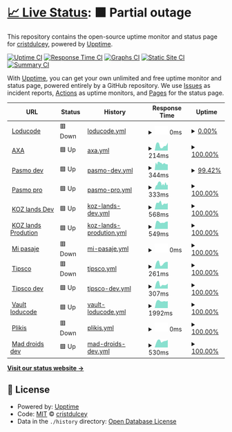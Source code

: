 # [📈 Live Status](https://cristdulcey.github.io/upptime-loducode): <!--live status--> **🟧 Partial outage**

This repository contains the open-source uptime monitor and status page for [cristdulcey](https://cristdulcey.github.io/upptime-loducode), powered by [Upptime](https://github.com/upptime/upptime).

[![Uptime CI](https://github.com/cristdulcey/upptime-loducode/workflows/Uptime%20CI/badge.svg)](https://github.com/cristdulcey/upptime-loducode/actions?query=workflow%3A%22Uptime+CI%22)
[![Response Time CI](https://github.com/cristdulcey/upptime-loducode/workflows/Response%20Time%20CI/badge.svg)](https://github.com/cristdulcey/upptime-loducode/actions?query=workflow%3A%22Response+Time+CI%22)
[![Graphs CI](https://github.com/cristdulcey/upptime-loducode/workflows/Graphs%20CI/badge.svg)](https://github.com/cristdulcey/upptime-loducode/actions?query=workflow%3A%22Graphs+CI%22)
[![Static Site CI](https://github.com/cristdulcey/upptime-loducode/workflows/Static%20Site%20CI/badge.svg)](https://github.com/cristdulcey/upptime-loducode/actions?query=workflow%3A%22Static+Site+CI%22)
[![Summary CI](https://github.com/cristdulcey/upptime-loducode/workflows/Summary%20CI/badge.svg)](https://github.com/cristdulcey/upptime-loducode/actions?query=workflow%3A%22Summary+CI%22)

With [Upptime](https://upptime.js.org), you can get your own unlimited and free uptime monitor and status page, powered entirely by a GitHub repository. We use [Issues](https://github.com/cristdulcey/upptime-loducode/issues) as incident reports, [Actions](https://github.com/cristdulcey/upptime-loducode/actions) as uptime monitors, and [Pages](https://cristdulcey.github.io/upptime-loducode) for the status page.

<!--start: status pages-->
<!-- This summary is generated by Upptime (https://github.com/upptime/upptime) -->
<!-- Do not edit this manually, your changes will be overwritten -->
<!-- prettier-ignore -->
| URL | Status | History | Response Time | Uptime |
| --- | ------ | ------- | ------------- | ------ |
| <img alt="" src="https://favicons.githubusercontent.com/loducode.com" height="13"> [Loducode](https://loducode.com/) | 🟥 Down | [loducode.yml](https://github.com/Loducode/upptime-loducode/commits/HEAD/history/loducode.yml) | <details><summary><img alt="Response time graph" src="./graphs/loducode/response-time-week.png" height="20"> 0ms</summary><br><a href="https://cristdulcey.github.io/upptime-loducode/history/loducode"><img alt="Response time 1282" src="https://img.shields.io/endpoint?url=https%3A%2F%2Fraw.githubusercontent.com%2FLoducode%2Fupptime-loducode%2FHEAD%2Fapi%2Floducode%2Fresponse-time.json"></a><br><a href="https://cristdulcey.github.io/upptime-loducode/history/loducode"><img alt="24-hour response time 0" src="https://img.shields.io/endpoint?url=https%3A%2F%2Fraw.githubusercontent.com%2FLoducode%2Fupptime-loducode%2FHEAD%2Fapi%2Floducode%2Fresponse-time-day.json"></a><br><a href="https://cristdulcey.github.io/upptime-loducode/history/loducode"><img alt="7-day response time 0" src="https://img.shields.io/endpoint?url=https%3A%2F%2Fraw.githubusercontent.com%2FLoducode%2Fupptime-loducode%2FHEAD%2Fapi%2Floducode%2Fresponse-time-week.json"></a><br><a href="https://cristdulcey.github.io/upptime-loducode/history/loducode"><img alt="30-day response time 13199" src="https://img.shields.io/endpoint?url=https%3A%2F%2Fraw.githubusercontent.com%2FLoducode%2Fupptime-loducode%2FHEAD%2Fapi%2Floducode%2Fresponse-time-month.json"></a><br><a href="https://cristdulcey.github.io/upptime-loducode/history/loducode"><img alt="1-year response time 1282" src="https://img.shields.io/endpoint?url=https%3A%2F%2Fraw.githubusercontent.com%2FLoducode%2Fupptime-loducode%2FHEAD%2Fapi%2Floducode%2Fresponse-time-year.json"></a></details> | <details><summary><a href="https://cristdulcey.github.io/upptime-loducode/history/loducode">0.00%</a></summary><a href="https://cristdulcey.github.io/upptime-loducode/history/loducode"><img alt="All-time uptime 64.00%" src="https://img.shields.io/endpoint?url=https%3A%2F%2Fraw.githubusercontent.com%2FLoducode%2Fupptime-loducode%2FHEAD%2Fapi%2Floducode%2Fuptime.json"></a><br><a href="https://cristdulcey.github.io/upptime-loducode/history/loducode"><img alt="24-hour uptime 0.00%" src="https://img.shields.io/endpoint?url=https%3A%2F%2Fraw.githubusercontent.com%2FLoducode%2Fupptime-loducode%2FHEAD%2Fapi%2Floducode%2Fuptime-day.json"></a><br><a href="https://cristdulcey.github.io/upptime-loducode/history/loducode"><img alt="7-day uptime 0.00%" src="https://img.shields.io/endpoint?url=https%3A%2F%2Fraw.githubusercontent.com%2FLoducode%2Fupptime-loducode%2FHEAD%2Fapi%2Floducode%2Fuptime-week.json"></a><br><a href="https://cristdulcey.github.io/upptime-loducode/history/loducode"><img alt="30-day uptime 1.38%" src="https://img.shields.io/endpoint?url=https%3A%2F%2Fraw.githubusercontent.com%2FLoducode%2Fupptime-loducode%2FHEAD%2Fapi%2Floducode%2Fuptime-month.json"></a><br><a href="https://cristdulcey.github.io/upptime-loducode/history/loducode"><img alt="1-year uptime 64.00%" src="https://img.shields.io/endpoint?url=https%3A%2F%2Fraw.githubusercontent.com%2FLoducode%2Fupptime-loducode%2FHEAD%2Fapi%2Floducode%2Fuptime-year.json"></a></details>
| <img alt="" src="https://favicons.githubusercontent.com/axacolpatriabot.com" height="13"> [AXA](https://axacolpatriabot.com/69b16986-ff63-11ea-adc1-0242ac120002/) | 🟩 Up | [axa.yml](https://github.com/Loducode/upptime-loducode/commits/HEAD/history/axa.yml) | <details><summary><img alt="Response time graph" src="./graphs/axa/response-time-week.png" height="20"> 214ms</summary><br><a href="https://cristdulcey.github.io/upptime-loducode/history/axa"><img alt="Response time 191" src="https://img.shields.io/endpoint?url=https%3A%2F%2Fraw.githubusercontent.com%2FLoducode%2Fupptime-loducode%2FHEAD%2Fapi%2Faxa%2Fresponse-time.json"></a><br><a href="https://cristdulcey.github.io/upptime-loducode/history/axa"><img alt="24-hour response time 313" src="https://img.shields.io/endpoint?url=https%3A%2F%2Fraw.githubusercontent.com%2FLoducode%2Fupptime-loducode%2FHEAD%2Fapi%2Faxa%2Fresponse-time-day.json"></a><br><a href="https://cristdulcey.github.io/upptime-loducode/history/axa"><img alt="7-day response time 214" src="https://img.shields.io/endpoint?url=https%3A%2F%2Fraw.githubusercontent.com%2FLoducode%2Fupptime-loducode%2FHEAD%2Fapi%2Faxa%2Fresponse-time-week.json"></a><br><a href="https://cristdulcey.github.io/upptime-loducode/history/axa"><img alt="30-day response time 174" src="https://img.shields.io/endpoint?url=https%3A%2F%2Fraw.githubusercontent.com%2FLoducode%2Fupptime-loducode%2FHEAD%2Fapi%2Faxa%2Fresponse-time-month.json"></a><br><a href="https://cristdulcey.github.io/upptime-loducode/history/axa"><img alt="1-year response time 191" src="https://img.shields.io/endpoint?url=https%3A%2F%2Fraw.githubusercontent.com%2FLoducode%2Fupptime-loducode%2FHEAD%2Fapi%2Faxa%2Fresponse-time-year.json"></a></details> | <details><summary><a href="https://cristdulcey.github.io/upptime-loducode/history/axa">100.00%</a></summary><a href="https://cristdulcey.github.io/upptime-loducode/history/axa"><img alt="All-time uptime 92.65%" src="https://img.shields.io/endpoint?url=https%3A%2F%2Fraw.githubusercontent.com%2FLoducode%2Fupptime-loducode%2FHEAD%2Fapi%2Faxa%2Fuptime.json"></a><br><a href="https://cristdulcey.github.io/upptime-loducode/history/axa"><img alt="24-hour uptime 100.00%" src="https://img.shields.io/endpoint?url=https%3A%2F%2Fraw.githubusercontent.com%2FLoducode%2Fupptime-loducode%2FHEAD%2Fapi%2Faxa%2Fuptime-day.json"></a><br><a href="https://cristdulcey.github.io/upptime-loducode/history/axa"><img alt="7-day uptime 100.00%" src="https://img.shields.io/endpoint?url=https%3A%2F%2Fraw.githubusercontent.com%2FLoducode%2Fupptime-loducode%2FHEAD%2Fapi%2Faxa%2Fuptime-week.json"></a><br><a href="https://cristdulcey.github.io/upptime-loducode/history/axa"><img alt="30-day uptime 70.88%" src="https://img.shields.io/endpoint?url=https%3A%2F%2Fraw.githubusercontent.com%2FLoducode%2Fupptime-loducode%2FHEAD%2Fapi%2Faxa%2Fuptime-month.json"></a><br><a href="https://cristdulcey.github.io/upptime-loducode/history/axa"><img alt="1-year uptime 92.65%" src="https://img.shields.io/endpoint?url=https%3A%2F%2Fraw.githubusercontent.com%2FLoducode%2Fupptime-loducode%2FHEAD%2Fapi%2Faxa%2Fuptime-year.json"></a></details>
| <img alt="" src="https://favicons.githubusercontent.com/app.holaubi.org" height="13"> [Pasmo dev](https://app.holaubi.org/) | 🟩 Up | [pasmo-dev.yml](https://github.com/Loducode/upptime-loducode/commits/HEAD/history/pasmo-dev.yml) | <details><summary><img alt="Response time graph" src="./graphs/pasmo-dev/response-time-week.png" height="20"> 344ms</summary><br><a href="https://cristdulcey.github.io/upptime-loducode/history/pasmo-dev"><img alt="Response time 421" src="https://img.shields.io/endpoint?url=https%3A%2F%2Fraw.githubusercontent.com%2FLoducode%2Fupptime-loducode%2FHEAD%2Fapi%2Fpasmo-dev%2Fresponse-time.json"></a><br><a href="https://cristdulcey.github.io/upptime-loducode/history/pasmo-dev"><img alt="24-hour response time 323" src="https://img.shields.io/endpoint?url=https%3A%2F%2Fraw.githubusercontent.com%2FLoducode%2Fupptime-loducode%2FHEAD%2Fapi%2Fpasmo-dev%2Fresponse-time-day.json"></a><br><a href="https://cristdulcey.github.io/upptime-loducode/history/pasmo-dev"><img alt="7-day response time 344" src="https://img.shields.io/endpoint?url=https%3A%2F%2Fraw.githubusercontent.com%2FLoducode%2Fupptime-loducode%2FHEAD%2Fapi%2Fpasmo-dev%2Fresponse-time-week.json"></a><br><a href="https://cristdulcey.github.io/upptime-loducode/history/pasmo-dev"><img alt="30-day response time 341" src="https://img.shields.io/endpoint?url=https%3A%2F%2Fraw.githubusercontent.com%2FLoducode%2Fupptime-loducode%2FHEAD%2Fapi%2Fpasmo-dev%2Fresponse-time-month.json"></a><br><a href="https://cristdulcey.github.io/upptime-loducode/history/pasmo-dev"><img alt="1-year response time 421" src="https://img.shields.io/endpoint?url=https%3A%2F%2Fraw.githubusercontent.com%2FLoducode%2Fupptime-loducode%2FHEAD%2Fapi%2Fpasmo-dev%2Fresponse-time-year.json"></a></details> | <details><summary><a href="https://cristdulcey.github.io/upptime-loducode/history/pasmo-dev">99.42%</a></summary><a href="https://cristdulcey.github.io/upptime-loducode/history/pasmo-dev"><img alt="All-time uptime 94.31%" src="https://img.shields.io/endpoint?url=https%3A%2F%2Fraw.githubusercontent.com%2FLoducode%2Fupptime-loducode%2FHEAD%2Fapi%2Fpasmo-dev%2Fuptime.json"></a><br><a href="https://cristdulcey.github.io/upptime-loducode/history/pasmo-dev"><img alt="24-hour uptime 99.50%" src="https://img.shields.io/endpoint?url=https%3A%2F%2Fraw.githubusercontent.com%2FLoducode%2Fupptime-loducode%2FHEAD%2Fapi%2Fpasmo-dev%2Fuptime-day.json"></a><br><a href="https://cristdulcey.github.io/upptime-loducode/history/pasmo-dev"><img alt="7-day uptime 99.42%" src="https://img.shields.io/endpoint?url=https%3A%2F%2Fraw.githubusercontent.com%2FLoducode%2Fupptime-loducode%2FHEAD%2Fapi%2Fpasmo-dev%2Fuptime-week.json"></a><br><a href="https://cristdulcey.github.io/upptime-loducode/history/pasmo-dev"><img alt="30-day uptime 83.67%" src="https://img.shields.io/endpoint?url=https%3A%2F%2Fraw.githubusercontent.com%2FLoducode%2Fupptime-loducode%2FHEAD%2Fapi%2Fpasmo-dev%2Fuptime-month.json"></a><br><a href="https://cristdulcey.github.io/upptime-loducode/history/pasmo-dev"><img alt="1-year uptime 94.31%" src="https://img.shields.io/endpoint?url=https%3A%2F%2Fraw.githubusercontent.com%2FLoducode%2Fupptime-loducode%2FHEAD%2Fapi%2Fpasmo-dev%2Fuptime-year.json"></a></details>
| <img alt="" src="https://favicons.githubusercontent.com/chatbot.holaubi.org" height="13"> [Pasmo pro](https://chatbot.holaubi.org/) | 🟩 Up | [pasmo-pro.yml](https://github.com/Loducode/upptime-loducode/commits/HEAD/history/pasmo-pro.yml) | <details><summary><img alt="Response time graph" src="./graphs/pasmo-pro/response-time-week.png" height="20"> 333ms</summary><br><a href="https://cristdulcey.github.io/upptime-loducode/history/pasmo-pro"><img alt="Response time 518" src="https://img.shields.io/endpoint?url=https%3A%2F%2Fraw.githubusercontent.com%2FLoducode%2Fupptime-loducode%2FHEAD%2Fapi%2Fpasmo-pro%2Fresponse-time.json"></a><br><a href="https://cristdulcey.github.io/upptime-loducode/history/pasmo-pro"><img alt="24-hour response time 281" src="https://img.shields.io/endpoint?url=https%3A%2F%2Fraw.githubusercontent.com%2FLoducode%2Fupptime-loducode%2FHEAD%2Fapi%2Fpasmo-pro%2Fresponse-time-day.json"></a><br><a href="https://cristdulcey.github.io/upptime-loducode/history/pasmo-pro"><img alt="7-day response time 333" src="https://img.shields.io/endpoint?url=https%3A%2F%2Fraw.githubusercontent.com%2FLoducode%2Fupptime-loducode%2FHEAD%2Fapi%2Fpasmo-pro%2Fresponse-time-week.json"></a><br><a href="https://cristdulcey.github.io/upptime-loducode/history/pasmo-pro"><img alt="30-day response time 293" src="https://img.shields.io/endpoint?url=https%3A%2F%2Fraw.githubusercontent.com%2FLoducode%2Fupptime-loducode%2FHEAD%2Fapi%2Fpasmo-pro%2Fresponse-time-month.json"></a><br><a href="https://cristdulcey.github.io/upptime-loducode/history/pasmo-pro"><img alt="1-year response time 518" src="https://img.shields.io/endpoint?url=https%3A%2F%2Fraw.githubusercontent.com%2FLoducode%2Fupptime-loducode%2FHEAD%2Fapi%2Fpasmo-pro%2Fresponse-time-year.json"></a></details> | <details><summary><a href="https://cristdulcey.github.io/upptime-loducode/history/pasmo-pro">100.00%</a></summary><a href="https://cristdulcey.github.io/upptime-loducode/history/pasmo-pro"><img alt="All-time uptime 95.20%" src="https://img.shields.io/endpoint?url=https%3A%2F%2Fraw.githubusercontent.com%2FLoducode%2Fupptime-loducode%2FHEAD%2Fapi%2Fpasmo-pro%2Fuptime.json"></a><br><a href="https://cristdulcey.github.io/upptime-loducode/history/pasmo-pro"><img alt="24-hour uptime 100.00%" src="https://img.shields.io/endpoint?url=https%3A%2F%2Fraw.githubusercontent.com%2FLoducode%2Fupptime-loducode%2FHEAD%2Fapi%2Fpasmo-pro%2Fuptime-day.json"></a><br><a href="https://cristdulcey.github.io/upptime-loducode/history/pasmo-pro"><img alt="7-day uptime 100.00%" src="https://img.shields.io/endpoint?url=https%3A%2F%2Fraw.githubusercontent.com%2FLoducode%2Fupptime-loducode%2FHEAD%2Fapi%2Fpasmo-pro%2Fuptime-week.json"></a><br><a href="https://cristdulcey.github.io/upptime-loducode/history/pasmo-pro"><img alt="30-day uptime 99.52%" src="https://img.shields.io/endpoint?url=https%3A%2F%2Fraw.githubusercontent.com%2FLoducode%2Fupptime-loducode%2FHEAD%2Fapi%2Fpasmo-pro%2Fuptime-month.json"></a><br><a href="https://cristdulcey.github.io/upptime-loducode/history/pasmo-pro"><img alt="1-year uptime 95.20%" src="https://img.shields.io/endpoint?url=https%3A%2F%2Fraw.githubusercontent.com%2FLoducode%2Fupptime-loducode%2FHEAD%2Fapi%2Fpasmo-pro%2Fuptime-year.json"></a></details>
| <img alt="" src="https://favicons.githubusercontent.com/kingdom-of-zoe.loducode.com" height="13"> [KOZ lands Dev](https://kingdom-of-zoe.loducode.com/es/lands/) | 🟩 Up | [koz-lands-dev.yml](https://github.com/Loducode/upptime-loducode/commits/HEAD/history/koz-lands-dev.yml) | <details><summary><img alt="Response time graph" src="./graphs/koz-lands-dev/response-time-week.png" height="20"> 568ms</summary><br><a href="https://cristdulcey.github.io/upptime-loducode/history/koz-lands-dev"><img alt="Response time 698" src="https://img.shields.io/endpoint?url=https%3A%2F%2Fraw.githubusercontent.com%2FLoducode%2Fupptime-loducode%2FHEAD%2Fapi%2Fkoz-lands-dev%2Fresponse-time.json"></a><br><a href="https://cristdulcey.github.io/upptime-loducode/history/koz-lands-dev"><img alt="24-hour response time 568" src="https://img.shields.io/endpoint?url=https%3A%2F%2Fraw.githubusercontent.com%2FLoducode%2Fupptime-loducode%2FHEAD%2Fapi%2Fkoz-lands-dev%2Fresponse-time-day.json"></a><br><a href="https://cristdulcey.github.io/upptime-loducode/history/koz-lands-dev"><img alt="7-day response time 568" src="https://img.shields.io/endpoint?url=https%3A%2F%2Fraw.githubusercontent.com%2FLoducode%2Fupptime-loducode%2FHEAD%2Fapi%2Fkoz-lands-dev%2Fresponse-time-week.json"></a><br><a href="https://cristdulcey.github.io/upptime-loducode/history/koz-lands-dev"><img alt="30-day response time 638" src="https://img.shields.io/endpoint?url=https%3A%2F%2Fraw.githubusercontent.com%2FLoducode%2Fupptime-loducode%2FHEAD%2Fapi%2Fkoz-lands-dev%2Fresponse-time-month.json"></a><br><a href="https://cristdulcey.github.io/upptime-loducode/history/koz-lands-dev"><img alt="1-year response time 698" src="https://img.shields.io/endpoint?url=https%3A%2F%2Fraw.githubusercontent.com%2FLoducode%2Fupptime-loducode%2FHEAD%2Fapi%2Fkoz-lands-dev%2Fresponse-time-year.json"></a></details> | <details><summary><a href="https://cristdulcey.github.io/upptime-loducode/history/koz-lands-dev">100.00%</a></summary><a href="https://cristdulcey.github.io/upptime-loducode/history/koz-lands-dev"><img alt="All-time uptime 98.67%" src="https://img.shields.io/endpoint?url=https%3A%2F%2Fraw.githubusercontent.com%2FLoducode%2Fupptime-loducode%2FHEAD%2Fapi%2Fkoz-lands-dev%2Fuptime.json"></a><br><a href="https://cristdulcey.github.io/upptime-loducode/history/koz-lands-dev"><img alt="24-hour uptime 100.00%" src="https://img.shields.io/endpoint?url=https%3A%2F%2Fraw.githubusercontent.com%2FLoducode%2Fupptime-loducode%2FHEAD%2Fapi%2Fkoz-lands-dev%2Fuptime-day.json"></a><br><a href="https://cristdulcey.github.io/upptime-loducode/history/koz-lands-dev"><img alt="7-day uptime 100.00%" src="https://img.shields.io/endpoint?url=https%3A%2F%2Fraw.githubusercontent.com%2FLoducode%2Fupptime-loducode%2FHEAD%2Fapi%2Fkoz-lands-dev%2Fuptime-week.json"></a><br><a href="https://cristdulcey.github.io/upptime-loducode/history/koz-lands-dev"><img alt="30-day uptime 99.60%" src="https://img.shields.io/endpoint?url=https%3A%2F%2Fraw.githubusercontent.com%2FLoducode%2Fupptime-loducode%2FHEAD%2Fapi%2Fkoz-lands-dev%2Fuptime-month.json"></a><br><a href="https://cristdulcey.github.io/upptime-loducode/history/koz-lands-dev"><img alt="1-year uptime 98.67%" src="https://img.shields.io/endpoint?url=https%3A%2F%2Fraw.githubusercontent.com%2FLoducode%2Fupptime-loducode%2FHEAD%2Fapi%2Fkoz-lands-dev%2Fuptime-year.json"></a></details>
| <img alt="" src="https://favicons.githubusercontent.com/sale.kingdomofzoe.app" height="13"> [KOZ lands Prodution](https://sale.kingdomofzoe.app/es/lands/) | 🟩 Up | [koz-lands-prodution.yml](https://github.com/Loducode/upptime-loducode/commits/HEAD/history/koz-lands-prodution.yml) | <details><summary><img alt="Response time graph" src="./graphs/koz-lands-prodution/response-time-week.png" height="20"> 549ms</summary><br><a href="https://cristdulcey.github.io/upptime-loducode/history/koz-lands-prodution"><img alt="Response time 580" src="https://img.shields.io/endpoint?url=https%3A%2F%2Fraw.githubusercontent.com%2FLoducode%2Fupptime-loducode%2FHEAD%2Fapi%2Fkoz-lands-prodution%2Fresponse-time.json"></a><br><a href="https://cristdulcey.github.io/upptime-loducode/history/koz-lands-prodution"><img alt="24-hour response time 590" src="https://img.shields.io/endpoint?url=https%3A%2F%2Fraw.githubusercontent.com%2FLoducode%2Fupptime-loducode%2FHEAD%2Fapi%2Fkoz-lands-prodution%2Fresponse-time-day.json"></a><br><a href="https://cristdulcey.github.io/upptime-loducode/history/koz-lands-prodution"><img alt="7-day response time 549" src="https://img.shields.io/endpoint?url=https%3A%2F%2Fraw.githubusercontent.com%2FLoducode%2Fupptime-loducode%2FHEAD%2Fapi%2Fkoz-lands-prodution%2Fresponse-time-week.json"></a><br><a href="https://cristdulcey.github.io/upptime-loducode/history/koz-lands-prodution"><img alt="30-day response time 558" src="https://img.shields.io/endpoint?url=https%3A%2F%2Fraw.githubusercontent.com%2FLoducode%2Fupptime-loducode%2FHEAD%2Fapi%2Fkoz-lands-prodution%2Fresponse-time-month.json"></a><br><a href="https://cristdulcey.github.io/upptime-loducode/history/koz-lands-prodution"><img alt="1-year response time 580" src="https://img.shields.io/endpoint?url=https%3A%2F%2Fraw.githubusercontent.com%2FLoducode%2Fupptime-loducode%2FHEAD%2Fapi%2Fkoz-lands-prodution%2Fresponse-time-year.json"></a></details> | <details><summary><a href="https://cristdulcey.github.io/upptime-loducode/history/koz-lands-prodution">100.00%</a></summary><a href="https://cristdulcey.github.io/upptime-loducode/history/koz-lands-prodution"><img alt="All-time uptime 99.97%" src="https://img.shields.io/endpoint?url=https%3A%2F%2Fraw.githubusercontent.com%2FLoducode%2Fupptime-loducode%2FHEAD%2Fapi%2Fkoz-lands-prodution%2Fuptime.json"></a><br><a href="https://cristdulcey.github.io/upptime-loducode/history/koz-lands-prodution"><img alt="24-hour uptime 100.00%" src="https://img.shields.io/endpoint?url=https%3A%2F%2Fraw.githubusercontent.com%2FLoducode%2Fupptime-loducode%2FHEAD%2Fapi%2Fkoz-lands-prodution%2Fuptime-day.json"></a><br><a href="https://cristdulcey.github.io/upptime-loducode/history/koz-lands-prodution"><img alt="7-day uptime 100.00%" src="https://img.shields.io/endpoint?url=https%3A%2F%2Fraw.githubusercontent.com%2FLoducode%2Fupptime-loducode%2FHEAD%2Fapi%2Fkoz-lands-prodution%2Fuptime-week.json"></a><br><a href="https://cristdulcey.github.io/upptime-loducode/history/koz-lands-prodution"><img alt="30-day uptime 100.00%" src="https://img.shields.io/endpoint?url=https%3A%2F%2Fraw.githubusercontent.com%2FLoducode%2Fupptime-loducode%2FHEAD%2Fapi%2Fkoz-lands-prodution%2Fuptime-month.json"></a><br><a href="https://cristdulcey.github.io/upptime-loducode/history/koz-lands-prodution"><img alt="1-year uptime 99.97%" src="https://img.shields.io/endpoint?url=https%3A%2F%2Fraw.githubusercontent.com%2FLoducode%2Fupptime-loducode%2FHEAD%2Fapi%2Fkoz-lands-prodution%2Fuptime-year.json"></a></details>
| <img alt="" src="https://favicons.githubusercontent.com/mipasaje.ec" height="13"> [Mi pasaje](https://mipasaje.ec/es/) | 🟥 Down | [mi-pasaje.yml](https://github.com/Loducode/upptime-loducode/commits/HEAD/history/mi-pasaje.yml) | <details><summary><img alt="Response time graph" src="./graphs/mi-pasaje/response-time-week.png" height="20"> 0ms</summary><br><a href="https://cristdulcey.github.io/upptime-loducode/history/mi-pasaje"><img alt="Response time 625" src="https://img.shields.io/endpoint?url=https%3A%2F%2Fraw.githubusercontent.com%2FLoducode%2Fupptime-loducode%2FHEAD%2Fapi%2Fmi-pasaje%2Fresponse-time.json"></a><br><a href="https://cristdulcey.github.io/upptime-loducode/history/mi-pasaje"><img alt="24-hour response time 0" src="https://img.shields.io/endpoint?url=https%3A%2F%2Fraw.githubusercontent.com%2FLoducode%2Fupptime-loducode%2FHEAD%2Fapi%2Fmi-pasaje%2Fresponse-time-day.json"></a><br><a href="https://cristdulcey.github.io/upptime-loducode/history/mi-pasaje"><img alt="7-day response time 0" src="https://img.shields.io/endpoint?url=https%3A%2F%2Fraw.githubusercontent.com%2FLoducode%2Fupptime-loducode%2FHEAD%2Fapi%2Fmi-pasaje%2Fresponse-time-week.json"></a><br><a href="https://cristdulcey.github.io/upptime-loducode/history/mi-pasaje"><img alt="30-day response time 0" src="https://img.shields.io/endpoint?url=https%3A%2F%2Fraw.githubusercontent.com%2FLoducode%2Fupptime-loducode%2FHEAD%2Fapi%2Fmi-pasaje%2Fresponse-time-month.json"></a><br><a href="https://cristdulcey.github.io/upptime-loducode/history/mi-pasaje"><img alt="1-year response time 625" src="https://img.shields.io/endpoint?url=https%3A%2F%2Fraw.githubusercontent.com%2FLoducode%2Fupptime-loducode%2FHEAD%2Fapi%2Fmi-pasaje%2Fresponse-time-year.json"></a></details> | <details><summary><a href="https://cristdulcey.github.io/upptime-loducode/history/mi-pasaje">100.00%</a></summary><a href="https://cristdulcey.github.io/upptime-loducode/history/mi-pasaje"><img alt="All-time uptime 69.54%" src="https://img.shields.io/endpoint?url=https%3A%2F%2Fraw.githubusercontent.com%2FLoducode%2Fupptime-loducode%2FHEAD%2Fapi%2Fmi-pasaje%2Fuptime.json"></a><br><a href="https://cristdulcey.github.io/upptime-loducode/history/mi-pasaje"><img alt="24-hour uptime 100.00%" src="https://img.shields.io/endpoint?url=https%3A%2F%2Fraw.githubusercontent.com%2FLoducode%2Fupptime-loducode%2FHEAD%2Fapi%2Fmi-pasaje%2Fuptime-day.json"></a><br><a href="https://cristdulcey.github.io/upptime-loducode/history/mi-pasaje"><img alt="7-day uptime 100.00%" src="https://img.shields.io/endpoint?url=https%3A%2F%2Fraw.githubusercontent.com%2FLoducode%2Fupptime-loducode%2FHEAD%2Fapi%2Fmi-pasaje%2Fuptime-week.json"></a><br><a href="https://cristdulcey.github.io/upptime-loducode/history/mi-pasaje"><img alt="30-day uptime 24.86%" src="https://img.shields.io/endpoint?url=https%3A%2F%2Fraw.githubusercontent.com%2FLoducode%2Fupptime-loducode%2FHEAD%2Fapi%2Fmi-pasaje%2Fuptime-month.json"></a><br><a href="https://cristdulcey.github.io/upptime-loducode/history/mi-pasaje"><img alt="1-year uptime 69.54%" src="https://img.shields.io/endpoint?url=https%3A%2F%2Fraw.githubusercontent.com%2FLoducode%2Fupptime-loducode%2FHEAD%2Fapi%2Fmi-pasaje%2Fuptime-year.json"></a></details>
| <img alt="" src="https://favicons.githubusercontent.com/tipsco.com" height="13"> [Tipsco](https://tipsco.com/es/products/) | 🟥 Down | [tipsco.yml](https://github.com/Loducode/upptime-loducode/commits/HEAD/history/tipsco.yml) | <details><summary><img alt="Response time graph" src="./graphs/tipsco/response-time-week.png" height="20"> 261ms</summary><br><a href="https://cristdulcey.github.io/upptime-loducode/history/tipsco"><img alt="Response time 310" src="https://img.shields.io/endpoint?url=https%3A%2F%2Fraw.githubusercontent.com%2FLoducode%2Fupptime-loducode%2FHEAD%2Fapi%2Ftipsco%2Fresponse-time.json"></a><br><a href="https://cristdulcey.github.io/upptime-loducode/history/tipsco"><img alt="24-hour response time 309" src="https://img.shields.io/endpoint?url=https%3A%2F%2Fraw.githubusercontent.com%2FLoducode%2Fupptime-loducode%2FHEAD%2Fapi%2Ftipsco%2Fresponse-time-day.json"></a><br><a href="https://cristdulcey.github.io/upptime-loducode/history/tipsco"><img alt="7-day response time 261" src="https://img.shields.io/endpoint?url=https%3A%2F%2Fraw.githubusercontent.com%2FLoducode%2Fupptime-loducode%2FHEAD%2Fapi%2Ftipsco%2Fresponse-time-week.json"></a><br><a href="https://cristdulcey.github.io/upptime-loducode/history/tipsco"><img alt="30-day response time 218" src="https://img.shields.io/endpoint?url=https%3A%2F%2Fraw.githubusercontent.com%2FLoducode%2Fupptime-loducode%2FHEAD%2Fapi%2Ftipsco%2Fresponse-time-month.json"></a><br><a href="https://cristdulcey.github.io/upptime-loducode/history/tipsco"><img alt="1-year response time 310" src="https://img.shields.io/endpoint?url=https%3A%2F%2Fraw.githubusercontent.com%2FLoducode%2Fupptime-loducode%2FHEAD%2Fapi%2Ftipsco%2Fresponse-time-year.json"></a></details> | <details><summary><a href="https://cristdulcey.github.io/upptime-loducode/history/tipsco">100.00%</a></summary><a href="https://cristdulcey.github.io/upptime-loducode/history/tipsco"><img alt="All-time uptime 92.96%" src="https://img.shields.io/endpoint?url=https%3A%2F%2Fraw.githubusercontent.com%2FLoducode%2Fupptime-loducode%2FHEAD%2Fapi%2Ftipsco%2Fuptime.json"></a><br><a href="https://cristdulcey.github.io/upptime-loducode/history/tipsco"><img alt="24-hour uptime 100.00%" src="https://img.shields.io/endpoint?url=https%3A%2F%2Fraw.githubusercontent.com%2FLoducode%2Fupptime-loducode%2FHEAD%2Fapi%2Ftipsco%2Fuptime-day.json"></a><br><a href="https://cristdulcey.github.io/upptime-loducode/history/tipsco"><img alt="7-day uptime 100.00%" src="https://img.shields.io/endpoint?url=https%3A%2F%2Fraw.githubusercontent.com%2FLoducode%2Fupptime-loducode%2FHEAD%2Fapi%2Ftipsco%2Fuptime-week.json"></a><br><a href="https://cristdulcey.github.io/upptime-loducode/history/tipsco"><img alt="30-day uptime 70.75%" src="https://img.shields.io/endpoint?url=https%3A%2F%2Fraw.githubusercontent.com%2FLoducode%2Fupptime-loducode%2FHEAD%2Fapi%2Ftipsco%2Fuptime-month.json"></a><br><a href="https://cristdulcey.github.io/upptime-loducode/history/tipsco"><img alt="1-year uptime 92.96%" src="https://img.shields.io/endpoint?url=https%3A%2F%2Fraw.githubusercontent.com%2FLoducode%2Fupptime-loducode%2FHEAD%2Fapi%2Ftipsco%2Fuptime-year.json"></a></details>
| <img alt="" src="https://favicons.githubusercontent.com/3.145.1.238" height="13"> [Tipsco dev](http://3.145.1.238:30003/es/) | 🟩 Up | [tipsco-dev.yml](https://github.com/Loducode/upptime-loducode/commits/HEAD/history/tipsco-dev.yml) | <details><summary><img alt="Response time graph" src="./graphs/tipsco-dev/response-time-week.png" height="20"> 307ms</summary><br><a href="https://cristdulcey.github.io/upptime-loducode/history/tipsco-dev"><img alt="Response time 428" src="https://img.shields.io/endpoint?url=https%3A%2F%2Fraw.githubusercontent.com%2FLoducode%2Fupptime-loducode%2FHEAD%2Fapi%2Ftipsco-dev%2Fresponse-time.json"></a><br><a href="https://cristdulcey.github.io/upptime-loducode/history/tipsco-dev"><img alt="24-hour response time 342" src="https://img.shields.io/endpoint?url=https%3A%2F%2Fraw.githubusercontent.com%2FLoducode%2Fupptime-loducode%2FHEAD%2Fapi%2Ftipsco-dev%2Fresponse-time-day.json"></a><br><a href="https://cristdulcey.github.io/upptime-loducode/history/tipsco-dev"><img alt="7-day response time 307" src="https://img.shields.io/endpoint?url=https%3A%2F%2Fraw.githubusercontent.com%2FLoducode%2Fupptime-loducode%2FHEAD%2Fapi%2Ftipsco-dev%2Fresponse-time-week.json"></a><br><a href="https://cristdulcey.github.io/upptime-loducode/history/tipsco-dev"><img alt="30-day response time 967" src="https://img.shields.io/endpoint?url=https%3A%2F%2Fraw.githubusercontent.com%2FLoducode%2Fupptime-loducode%2FHEAD%2Fapi%2Ftipsco-dev%2Fresponse-time-month.json"></a><br><a href="https://cristdulcey.github.io/upptime-loducode/history/tipsco-dev"><img alt="1-year response time 428" src="https://img.shields.io/endpoint?url=https%3A%2F%2Fraw.githubusercontent.com%2FLoducode%2Fupptime-loducode%2FHEAD%2Fapi%2Ftipsco-dev%2Fresponse-time-year.json"></a></details> | <details><summary><a href="https://cristdulcey.github.io/upptime-loducode/history/tipsco-dev">100.00%</a></summary><a href="https://cristdulcey.github.io/upptime-loducode/history/tipsco-dev"><img alt="All-time uptime 99.96%" src="https://img.shields.io/endpoint?url=https%3A%2F%2Fraw.githubusercontent.com%2FLoducode%2Fupptime-loducode%2FHEAD%2Fapi%2Ftipsco-dev%2Fuptime.json"></a><br><a href="https://cristdulcey.github.io/upptime-loducode/history/tipsco-dev"><img alt="24-hour uptime 100.00%" src="https://img.shields.io/endpoint?url=https%3A%2F%2Fraw.githubusercontent.com%2FLoducode%2Fupptime-loducode%2FHEAD%2Fapi%2Ftipsco-dev%2Fuptime-day.json"></a><br><a href="https://cristdulcey.github.io/upptime-loducode/history/tipsco-dev"><img alt="7-day uptime 100.00%" src="https://img.shields.io/endpoint?url=https%3A%2F%2Fraw.githubusercontent.com%2FLoducode%2Fupptime-loducode%2FHEAD%2Fapi%2Ftipsco-dev%2Fuptime-week.json"></a><br><a href="https://cristdulcey.github.io/upptime-loducode/history/tipsco-dev"><img alt="30-day uptime 99.96%" src="https://img.shields.io/endpoint?url=https%3A%2F%2Fraw.githubusercontent.com%2FLoducode%2Fupptime-loducode%2FHEAD%2Fapi%2Ftipsco-dev%2Fuptime-month.json"></a><br><a href="https://cristdulcey.github.io/upptime-loducode/history/tipsco-dev"><img alt="1-year uptime 99.96%" src="https://img.shields.io/endpoint?url=https%3A%2F%2Fraw.githubusercontent.com%2FLoducode%2Fupptime-loducode%2FHEAD%2Fapi%2Ftipsco-dev%2Fuptime-year.json"></a></details>
| <img alt="" src="https://favicons.githubusercontent.com/vault.loducode.com" height="13"> [Vault loducode](https://vault.loducode.com/ui/vault/auth/) | 🟩 Up | [vault-loducode.yml](https://github.com/Loducode/upptime-loducode/commits/HEAD/history/vault-loducode.yml) | <details><summary><img alt="Response time graph" src="./graphs/vault-loducode/response-time-week.png" height="20"> 1992ms</summary><br><a href="https://cristdulcey.github.io/upptime-loducode/history/vault-loducode"><img alt="Response time 891" src="https://img.shields.io/endpoint?url=https%3A%2F%2Fraw.githubusercontent.com%2FLoducode%2Fupptime-loducode%2FHEAD%2Fapi%2Fvault-loducode%2Fresponse-time.json"></a><br><a href="https://cristdulcey.github.io/upptime-loducode/history/vault-loducode"><img alt="24-hour response time 1979" src="https://img.shields.io/endpoint?url=https%3A%2F%2Fraw.githubusercontent.com%2FLoducode%2Fupptime-loducode%2FHEAD%2Fapi%2Fvault-loducode%2Fresponse-time-day.json"></a><br><a href="https://cristdulcey.github.io/upptime-loducode/history/vault-loducode"><img alt="7-day response time 1992" src="https://img.shields.io/endpoint?url=https%3A%2F%2Fraw.githubusercontent.com%2FLoducode%2Fupptime-loducode%2FHEAD%2Fapi%2Fvault-loducode%2Fresponse-time-week.json"></a><br><a href="https://cristdulcey.github.io/upptime-loducode/history/vault-loducode"><img alt="30-day response time 2144" src="https://img.shields.io/endpoint?url=https%3A%2F%2Fraw.githubusercontent.com%2FLoducode%2Fupptime-loducode%2FHEAD%2Fapi%2Fvault-loducode%2Fresponse-time-month.json"></a><br><a href="https://cristdulcey.github.io/upptime-loducode/history/vault-loducode"><img alt="1-year response time 891" src="https://img.shields.io/endpoint?url=https%3A%2F%2Fraw.githubusercontent.com%2FLoducode%2Fupptime-loducode%2FHEAD%2Fapi%2Fvault-loducode%2Fresponse-time-year.json"></a></details> | <details><summary><a href="https://cristdulcey.github.io/upptime-loducode/history/vault-loducode">100.00%</a></summary><a href="https://cristdulcey.github.io/upptime-loducode/history/vault-loducode"><img alt="All-time uptime 99.93%" src="https://img.shields.io/endpoint?url=https%3A%2F%2Fraw.githubusercontent.com%2FLoducode%2Fupptime-loducode%2FHEAD%2Fapi%2Fvault-loducode%2Fuptime.json"></a><br><a href="https://cristdulcey.github.io/upptime-loducode/history/vault-loducode"><img alt="24-hour uptime 100.00%" src="https://img.shields.io/endpoint?url=https%3A%2F%2Fraw.githubusercontent.com%2FLoducode%2Fupptime-loducode%2FHEAD%2Fapi%2Fvault-loducode%2Fuptime-day.json"></a><br><a href="https://cristdulcey.github.io/upptime-loducode/history/vault-loducode"><img alt="7-day uptime 100.00%" src="https://img.shields.io/endpoint?url=https%3A%2F%2Fraw.githubusercontent.com%2FLoducode%2Fupptime-loducode%2FHEAD%2Fapi%2Fvault-loducode%2Fuptime-week.json"></a><br><a href="https://cristdulcey.github.io/upptime-loducode/history/vault-loducode"><img alt="30-day uptime 99.93%" src="https://img.shields.io/endpoint?url=https%3A%2F%2Fraw.githubusercontent.com%2FLoducode%2Fupptime-loducode%2FHEAD%2Fapi%2Fvault-loducode%2Fuptime-month.json"></a><br><a href="https://cristdulcey.github.io/upptime-loducode/history/vault-loducode"><img alt="1-year uptime 99.93%" src="https://img.shields.io/endpoint?url=https%3A%2F%2Fraw.githubusercontent.com%2FLoducode%2Fupptime-loducode%2FHEAD%2Fapi%2Fvault-loducode%2Fuptime-year.json"></a></details>
| <img alt="" src="https://favicons.githubusercontent.com/plikis.app" height="13"> [Plikis](https://plikis.app/es/admin/) | 🟥 Down | [plikis.yml](https://github.com/Loducode/upptime-loducode/commits/HEAD/history/plikis.yml) | <details><summary><img alt="Response time graph" src="./graphs/plikis/response-time-week.png" height="20"> 0ms</summary><br><a href="https://cristdulcey.github.io/upptime-loducode/history/plikis"><img alt="Response time 328" src="https://img.shields.io/endpoint?url=https%3A%2F%2Fraw.githubusercontent.com%2FLoducode%2Fupptime-loducode%2FHEAD%2Fapi%2Fplikis%2Fresponse-time.json"></a><br><a href="https://cristdulcey.github.io/upptime-loducode/history/plikis"><img alt="24-hour response time 0" src="https://img.shields.io/endpoint?url=https%3A%2F%2Fraw.githubusercontent.com%2FLoducode%2Fupptime-loducode%2FHEAD%2Fapi%2Fplikis%2Fresponse-time-day.json"></a><br><a href="https://cristdulcey.github.io/upptime-loducode/history/plikis"><img alt="7-day response time 0" src="https://img.shields.io/endpoint?url=https%3A%2F%2Fraw.githubusercontent.com%2FLoducode%2Fupptime-loducode%2FHEAD%2Fapi%2Fplikis%2Fresponse-time-week.json"></a><br><a href="https://cristdulcey.github.io/upptime-loducode/history/plikis"><img alt="30-day response time 0" src="https://img.shields.io/endpoint?url=https%3A%2F%2Fraw.githubusercontent.com%2FLoducode%2Fupptime-loducode%2FHEAD%2Fapi%2Fplikis%2Fresponse-time-month.json"></a><br><a href="https://cristdulcey.github.io/upptime-loducode/history/plikis"><img alt="1-year response time 328" src="https://img.shields.io/endpoint?url=https%3A%2F%2Fraw.githubusercontent.com%2FLoducode%2Fupptime-loducode%2FHEAD%2Fapi%2Fplikis%2Fresponse-time-year.json"></a></details> | <details><summary><a href="https://cristdulcey.github.io/upptime-loducode/history/plikis">100.00%</a></summary><a href="https://cristdulcey.github.io/upptime-loducode/history/plikis"><img alt="All-time uptime 66.01%" src="https://img.shields.io/endpoint?url=https%3A%2F%2Fraw.githubusercontent.com%2FLoducode%2Fupptime-loducode%2FHEAD%2Fapi%2Fplikis%2Fuptime.json"></a><br><a href="https://cristdulcey.github.io/upptime-loducode/history/plikis"><img alt="24-hour uptime 100.00%" src="https://img.shields.io/endpoint?url=https%3A%2F%2Fraw.githubusercontent.com%2FLoducode%2Fupptime-loducode%2FHEAD%2Fapi%2Fplikis%2Fuptime-day.json"></a><br><a href="https://cristdulcey.github.io/upptime-loducode/history/plikis"><img alt="7-day uptime 100.00%" src="https://img.shields.io/endpoint?url=https%3A%2F%2Fraw.githubusercontent.com%2FLoducode%2Fupptime-loducode%2FHEAD%2Fapi%2Fplikis%2Fuptime-week.json"></a><br><a href="https://cristdulcey.github.io/upptime-loducode/history/plikis"><img alt="30-day uptime 24.86%" src="https://img.shields.io/endpoint?url=https%3A%2F%2Fraw.githubusercontent.com%2FLoducode%2Fupptime-loducode%2FHEAD%2Fapi%2Fplikis%2Fuptime-month.json"></a><br><a href="https://cristdulcey.github.io/upptime-loducode/history/plikis"><img alt="1-year uptime 66.01%" src="https://img.shields.io/endpoint?url=https%3A%2F%2Fraw.githubusercontent.com%2FLoducode%2Fupptime-loducode%2FHEAD%2Fapi%2Fplikis%2Fuptime-year.json"></a></details>
| <img alt="" src="https://favicons.githubusercontent.com/dev.maddroids.io" height="13"> [Mad droids dev](https://dev.maddroids.io/es/devs/shop-devs/) | 🟩 Up | [mad-droids-dev.yml](https://github.com/Loducode/upptime-loducode/commits/HEAD/history/mad-droids-dev.yml) | <details><summary><img alt="Response time graph" src="./graphs/mad-droids-dev/response-time-week.png" height="20"> 530ms</summary><br><a href="https://cristdulcey.github.io/upptime-loducode/history/mad-droids-dev"><img alt="Response time 577" src="https://img.shields.io/endpoint?url=https%3A%2F%2Fraw.githubusercontent.com%2FLoducode%2Fupptime-loducode%2FHEAD%2Fapi%2Fmad-droids-dev%2Fresponse-time.json"></a><br><a href="https://cristdulcey.github.io/upptime-loducode/history/mad-droids-dev"><img alt="24-hour response time 596" src="https://img.shields.io/endpoint?url=https%3A%2F%2Fraw.githubusercontent.com%2FLoducode%2Fupptime-loducode%2FHEAD%2Fapi%2Fmad-droids-dev%2Fresponse-time-day.json"></a><br><a href="https://cristdulcey.github.io/upptime-loducode/history/mad-droids-dev"><img alt="7-day response time 530" src="https://img.shields.io/endpoint?url=https%3A%2F%2Fraw.githubusercontent.com%2FLoducode%2Fupptime-loducode%2FHEAD%2Fapi%2Fmad-droids-dev%2Fresponse-time-week.json"></a><br><a href="https://cristdulcey.github.io/upptime-loducode/history/mad-droids-dev"><img alt="30-day response time 480" src="https://img.shields.io/endpoint?url=https%3A%2F%2Fraw.githubusercontent.com%2FLoducode%2Fupptime-loducode%2FHEAD%2Fapi%2Fmad-droids-dev%2Fresponse-time-month.json"></a><br><a href="https://cristdulcey.github.io/upptime-loducode/history/mad-droids-dev"><img alt="1-year response time 577" src="https://img.shields.io/endpoint?url=https%3A%2F%2Fraw.githubusercontent.com%2FLoducode%2Fupptime-loducode%2FHEAD%2Fapi%2Fmad-droids-dev%2Fresponse-time-year.json"></a></details> | <details><summary><a href="https://cristdulcey.github.io/upptime-loducode/history/mad-droids-dev">100.00%</a></summary><a href="https://cristdulcey.github.io/upptime-loducode/history/mad-droids-dev"><img alt="All-time uptime 97.99%" src="https://img.shields.io/endpoint?url=https%3A%2F%2Fraw.githubusercontent.com%2FLoducode%2Fupptime-loducode%2FHEAD%2Fapi%2Fmad-droids-dev%2Fuptime.json"></a><br><a href="https://cristdulcey.github.io/upptime-loducode/history/mad-droids-dev"><img alt="24-hour uptime 100.00%" src="https://img.shields.io/endpoint?url=https%3A%2F%2Fraw.githubusercontent.com%2FLoducode%2Fupptime-loducode%2FHEAD%2Fapi%2Fmad-droids-dev%2Fuptime-day.json"></a><br><a href="https://cristdulcey.github.io/upptime-loducode/history/mad-droids-dev"><img alt="7-day uptime 100.00%" src="https://img.shields.io/endpoint?url=https%3A%2F%2Fraw.githubusercontent.com%2FLoducode%2Fupptime-loducode%2FHEAD%2Fapi%2Fmad-droids-dev%2Fuptime-week.json"></a><br><a href="https://cristdulcey.github.io/upptime-loducode/history/mad-droids-dev"><img alt="30-day uptime 96.22%" src="https://img.shields.io/endpoint?url=https%3A%2F%2Fraw.githubusercontent.com%2FLoducode%2Fupptime-loducode%2FHEAD%2Fapi%2Fmad-droids-dev%2Fuptime-month.json"></a><br><a href="https://cristdulcey.github.io/upptime-loducode/history/mad-droids-dev"><img alt="1-year uptime 97.99%" src="https://img.shields.io/endpoint?url=https%3A%2F%2Fraw.githubusercontent.com%2FLoducode%2Fupptime-loducode%2FHEAD%2Fapi%2Fmad-droids-dev%2Fuptime-year.json"></a></details>

<!--end: status pages-->

[**Visit our status website →**](https://cristdulcey.github.io/upptime-loducode)

## 📄 License

- Powered by: [Upptime](https://github.com/upptime/upptime)
- Code: [MIT](./LICENSE) © [cristdulcey](https://cristdulcey.github.io/upptime-loducode)
- Data in the `./history` directory: [Open Database License](https://opendatacommons.org/licenses/odbl/1-0/)

